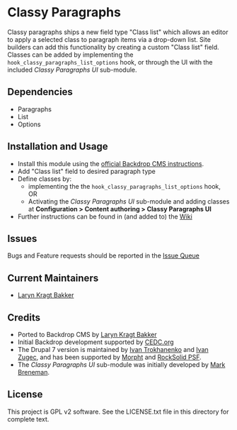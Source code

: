 # Classy Paragraphs

Classy paragraphs ships a new field type "Class list" which allows an editor to
apply a selected class to paragraph items via a drop-down list. Site builders
can add this functionality by creating a custom "Class list" field. Classes can
be added by implementing the `hook_classy_paragraphs_list_options` hook, or
through the UI with the included *Classy Paragraphs UI* sub-module.

## Dependencies

- Paragraphs
- List
- Options

## Installation and Usage

- Install this module using the [official Backdrop CMS instructions](https://backdropcms.org/guide/modules).
- Add "Class list" field to desired paragraph type
- Define classes by:
    - implementing the the `hook_classy_paragraphs_list_options` hook, OR
    - Activating the *Classy Paragraphs UI* sub-module and adding classes at
      **Configuration > Content authoring > Classy Paragraphs UI**
- Further instructions can be found in (and added to) the [Wiki](https://github.com/backdrop-contrib/classy_paragraphs/wiki)

## Issues

Bugs and Feature requests should be reported in the [Issue Queue](https://github.com/backdrop-contrib/classy_paragraphs/issues)

## Current Maintainers

- [Laryn Kragt Bakker](https://github.com/laryn/)

## Credits

- Ported to Backdrop CMS by [Laryn Kragt Bakker](https://github.com/laryn/)
- Initial Backdrop development supported by [CEDC.org](https://CEDC.org)
- The Drupal 7 version is maintained by [Ivan Trokhanenko](https://www.drupal.org/u/i-trokhanenko)
  and [Ivan Zugec](https://www.drupal.org/u/ivan-zugec), and has been supported
  by [Morpht](https://www.drupal.org/morpht) and
  [RockSolid PSF](https://www.drupal.org/rocksolid-psf).
- The *Classy Paragraphs UI* sub-module was initially developed by
  [Mark Breneman](https://www.drupal.org/u/dervishmoose).

## License

This project is GPL v2 software. See the LICENSE.txt file in this directory for
complete text.
